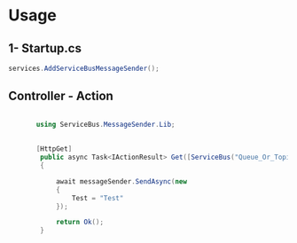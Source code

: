 # Usage


 ## 1- Startup.cs

```c#
services.AddServiceBusMessageSender();
```

## Controller - Action

```c#

       using ServiceBus.MessageSender.Lib;
       
       
       [HttpGet]
        public async Task<IActionResult> Get([ServiceBus("Queue_Or_Topic_Name", "ServiceBusConnection")] IServiceBusMessageSender messageSender)
        {

            await messageSender.SendAsync(new
            {
                Test = "Test"
            });

            return Ok();
        }
```
